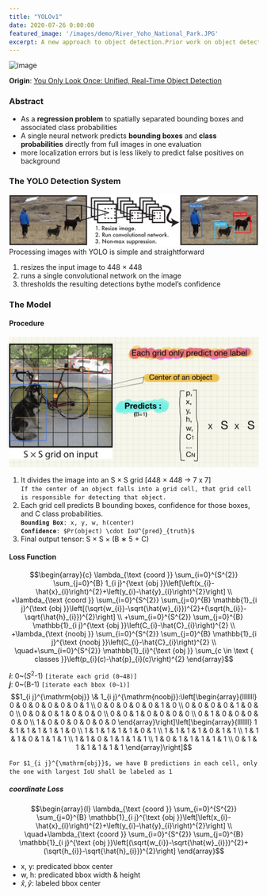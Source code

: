 ```yaml
---
title: "YOLOv1"
date: 2020-07-26 0:00:00
featured_image: '/images/demo/River_Yoho_National_Park.JPG'
excerpt: A new approach to object detection.Prior work on object detection repurposes classifiers to perform detection. Instead, Joseph Redmon’s team frame object detection as a regression problem to spatially separated bounding boxes and associated class probabilities.
---
```

<head>
    <script src="https://cdn.mathjax.org/mathjax/latest/MathJax.js?config=TeX-AMS-MML_HTMLorMML" type="text/javascript"></script>
    <script type="text/x-mathjax-config">
        MathJax.Hub.Config({
            tex2jax: {
            skipTags: ['script', 'noscript', 'style', 'textarea', 'pre'],
            inlineMath: [['$','$']]
            }
        });
    </script>
</head>

![image](/images/demo/River_Yoho_National_Park.JPG)

**Origin**: [You Only Look Once: Unified, Real-Time Object Detection](https://arxiv.org/pdf/1506.02640.pdf)

### Abstract
* As a **regression problem** to spatially separated bounding boxes and
associated class probabilities
* A single neural network predicts **bounding boxes** and **class probabilities** directly from
full images in one evaluation
* more localization errors but is less likely to predict
false positives on background

### The YOLO Detection System
![Figure 1](/images/Paper/YOLOv1/figure_1.JPG)
Processing images with YOLO is simple and straightforward
1. resizes the input image to 448 × 448
2. runs a single convolutional network on the image
3. thresholds the resulting detections bythe model’s confidence

### The Model
#### Procedure
![Figure 2](/images/Paper/YOLOv1/figure_2.jpg)
1. It divides the image into an S × S grid [448 × 448 -> 7 x 7]<br>
`If the center of an object falls into a grid cell, that grid cell is responsible for detecting that object.`
2. Each grid cell predicts B bounding boxes, confidence for those boxes, and C class probabilities.<br>**`Bounding Box`**`: x, y, w, h(center)`<br>**`Confidence`**`: $Pr(object) \cdot IoU^{pred}_{truth}$`
3. Final output tensor: S × S × (B ∗ 5 + C)

#### Loss Function

$$\begin{array}{c}
\lambda_{\text {coord }} \sum_{i=0}^{S^{2}} \sum_{j=0}^{B} 1_{i j}^{\text {obj }}\left[\left(x_{i}-\hat{x}_{i}\right)^{2}+\left(y_{i}-\hat{y}_{i}\right)^{2}\right] \\
+\lambda_{\text {coord }} \sum_{i=0}^{S^{2}} \sum_{j=0}^{B} \mathbb{1}_{i j}^{\text {obj }}\left[(\sqrt{w_{i}}-\sqrt{\hat{w}_{i}})^{2}+(\sqrt{h_{i}}-\sqrt{\hat{h}_{i}})^{2}\right] \\
+\sum_{i=0}^{S^{2}} \sum_{j=0}^{B} \mathbb{1}_{i j}^{\text {obj }}\left(C_{i}-\hat{C}_{i}\right)^{2} \\
+\lambda_{\text {noobj }} \sum_{i=0}^{S^{2}} \sum_{j=0}^{B} \mathbb{1}_{i j}^{\text {noobj }}\left(C_{i}-\hat{C}_{i}\right)^{2} \\
\quad+\sum_{i=0}^{S^{2}} \mathbb{1}_{i}^{\text {obj }} \sum_{c \in \text { classes }}\left(p_{i}(c)-\hat{p}_{i}(c)\right)^{2}
\end{array}$$

***i***: 0~($S^2$-1) `[iterate each grid (0~48)]`<br>
***j***: 0~(B-1) `[iterate each bbox (0~1)]`<br>
$$1_{i j}^{\mathrm{obj}} \& 1_{i j}^{\mathrm{noobj}}:\left[\begin{array}{lllllll}
0 & 0 & 0 & 0 & 0 & 0 & 1 \\
0 & 0 & 0 & 0 & 0 & 1 & 0 \\
0 & 0 & 0 & 0 & 1 & 0 & 0 \\
0 & 0 & 0 & 1 & 0 & 0 & 0 \\
0 & 0 & 1 & 0 & 0 & 0 & 0 \\
0 & 1 & 0 & 0 & 0 & 0 & 0 \\
1 & 0 & 0 & 0 & 0 & 0 & 0
\end{array}\right]\left[\begin{array}{lllllll}
1 & 1 & 1 & 1 & 1 & 1 & 0 \\
1 & 1 & 1 & 1 & 1 & 0 & 1 \\
1 & 1 & 1 & 1 & 0 & 1 & 1 \\
1 & 1 & 1 & 0 & 1 & 1 & 1 \\
1 & 1 & 0 & 1 & 1 & 1 & 1 \\
1 & 0 & 1 & 1 & 1 & 1 & 1 \\
0 & 1 & 1 & 1 & 1 & 1 & 1
\end{array}\right]$$

`For $1_{i j}^{\mathrm{obj}}$, we have B predictions in each cell, only the one with largest IoU shall be labeled as 1`

##### coordinate Loss

$$\begin{array}{l}
\lambda_{\text {coord }} \sum_{i=0}^{S^{2}} \sum_{j=0}^{B} \mathbb{1}_{i j}^{\text {obj }}\left[\left(x_{i}-\hat{x}_{i}\right)^{2}+\left(y_{i}-\hat{y}_{i}\right)^{2}\right] \\
\quad+\lambda_{\text {coord }} \sum_{i=0}^{S^{2}} \sum_{j=0}^{B} \mathbb{1}_{i j}^{\text {obj }}\left[(\sqrt{w_{i}}-\sqrt{\hat{w}_{i}})^{2}+(\sqrt{h_{i}}-\sqrt{\hat{h}_{i}})^{2}\right]
\end{array}$$

* x, y: predicated bbox center
* w, h: predicated bbox width & height
* $\hat{x}, \hat{y}$: labeled bbox center
